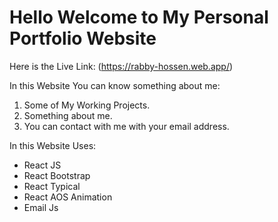 # Hello Welcome to My Personal Portfolio Website

Here is the Live Link: (https://rabby-hossen.web.app/)

In this Website You can know something about me:

 <ol>
 <li>Some of My Working Projects.</li>
 <li>Something about me.</li>
 <li>You can contact with me with your email address.</li>
 </ol>

In this Website Uses:

 <ul>
 <li>
 React JS
 </li>
 <li>
 React Bootstrap
 </li>
 <li>
 React Typical
 </li>
 <li>
 React AOS Animation
 </li>
 <li>
 Email Js
 </li>
 </ul>
